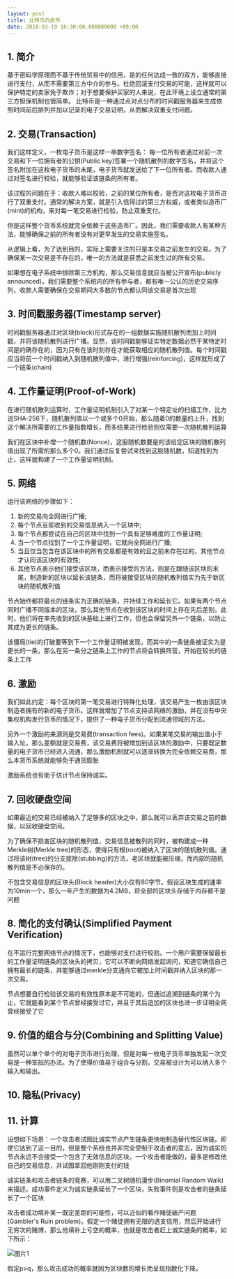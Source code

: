 ```yaml
---
layout: post
title: 比特币白皮书
date: 2018-03-19 16:30:00.000000000 +09:00
---
```


## 1. 简介
基于密码学原理而不基于传统贸易中的信用，是的任何达成一致的双方，能够直接进行支付，从而不需要第三方中介的参与。杜绝回滚支付交易的可能，这样就可以保护特定的卖家免于欺诈；对于想要保护买家的人来说，在此环境上设立通常的第三方担保机制也很简单。
比特币是一种通过点对点分布的时间戳服务器来生成依照时间前后排列并加以记录的电子交易证明，从而解决双重支付问题。


## 2. 交易(Transaction)
我们这样定义，一枚电子货币是这样一串数字签名：
每一位所有者通过对前一次交易和下一位拥有者的公钥(Public key)签署一个随机散列的数字签名，并将这个签名附加在这枚电子货币的末尾，电子货币就发送给了下一位所有者。而收款人通过对签名进行校验，就能够验证该链条的所有者。

该过程的问题在于：收款人难以校验，之前的某位所有者，是否对这枚电子货币进行了双重支付。通常的解决方案，就是引入信得过的第三方权威，或者类似造币厂(mint)的机构，来对每一笔交易进行检验，防止双重支付。

但是这样整个货币系统就完全依赖于这些造币厂。因此，我们需要收款人有某种方法，能够确保之前的所有者没有对更早发生的交易实施签名。

从逻辑上看，为了达到目的，实际上需要关注的只是本交易之前发生的交易。为了确保某一次交易是不存在的，唯一的方法就是获悉之前发生过的所有交易。

如果想在电子系统中排除第三方机构，那么交易信息就应当被公开宣布(publicly announced)。我们需要整个系统内的所有参与者，都有唯一公认的历史交易序列，收款人需要确保在交易期间大多数的节点都认同该交易是首次出现


## 3. 时间戳服务器(Timestamp server)
时间戳服务器通过对区块(block)形式存在的一组数据实施随机散列而加上时间戳，并将该随机散列进行广播。显然，该时间戳能够证实特定数据必然于某特定时间是的确存在的，因为只有在该时刻存在才能获取相应的随机散列值。每个时间戳应当将前一个时间戳纳入到随机散列值中，进行增强(reinforcing)，这样就形成了一个链条(chain)


## 4. 工作量证明(Proof-of-Work)
在进行随机散列运算时，工作量证明机制引入了对某一个特定址的扫描工作，比方说SHA-256下，随机散列值以一个或多个0开始，那么随着0的数量的上升，找到这个解决所需要的工作量指数增长，而多结果进行检验则仅需要一次随机散列运算

我们在区块中补增一个随机数(Nonce)，这股随机数要是的该给定区块的随机散列值出现了所需的那么多个0。我们通过反复尝试来找到这股随机数，知道找到为止，这样就构建了一个工作量证明机制。


## 5. 网络
运行该网络的步骤如下：
1. 新的交易向全网进行广播;
2. 每个节点豆浆收到的交易信息纳入一个区块中;
3. 每个节点都尝试在自己的区块中找到一个具有足够难度的工作量证明;
4. 当一个节点找到了一个工作量证明，它就向全网进行广播;
5. 当且仅当包含在该区块中的所有交易都是有效的且之前未存在过的，其他节点才认同该区块的有效性;
6. 其他节点表示他们接受该区块，而表示接受的方法，则是在跟随该区块的末尾，制造新的区块以延长该链条，而将被接受区块的随机散列值实为先于新区块的随机散列值

节点始终都将最长的链条实为正确的链条，并持续工作和延长它。如果有两个节点同时广播不同版本的区块，那么其他节点在收到该区块的时间上存在先后差别。此时，他们将在率先收到的区块基础上进行工作，但也会保留另外一个链条，以防止其成为更长的链条。

该僵局(tie)的打破要等到下一个工作量证明被发现，而其中的一条链条被证实为是更长的一条，那么在另一条分之链条上工作的节点将会转换阵营，开始在较长的链条上工作


## 6. 激励
我们如此约定：每个区块的第一笔交易进行特殊化处理，该交易产生一枚由该区块制造者拥有的新的电子货币。这样就增加了节点支持该网络的激励，并在没有中央集权机构发行货币的情况下，提供了一种电子货币分配到流通领域的方法。

另外一个激励的来源则是交易费(transaction fees)。如果某笔交易的输出值小于输入址，那么差额就是交易费，该交易费将被增加到该区块的激励中，只要既定数量的电子货币已经进入流通，那么激励机制就可以逐渐转换为完全依赖交易费，那么本货币系统就能够免于通货膨胀

激励系统也有助于估计节点保持诚实。


## 7. 回收硬盘空间
如果最近的交易已经被纳入了足够多的区块之中，那么就可以丢弃该交易之前的数据，以回收硬盘空间。

为了确保不损害区块的随机散列值，交易信息被散列的同时，被构建成一种Merkle树(Merkle tree)的形态，使得只有根(root)被纳入了区块的随机散列值。通过将该树(tree)的分支拔除(stubbing)的方法，老区块就能被压缩，而内部的随机散列值是不必保存的。

不包含交易信息的区块头(Block header)大小仅有80字节。假设区块生成的速率为10min一个，那么一年产生的数据为4.2MB，将全部的区块头存储于内存都不是问题


## 8. 简化的支付确认(Simplified Payment Verification)
在不运行完整网络节点的情况下，也能够对支付进行校验。一个用户需要保留最长的工作量证明链条的区块头的拷贝，它可以不断向网络发起询问，知道它确信自己拥有最长的链条，并能够通过merkle分支通向它被加上时间戳并纳入区块的那一次交易。

节点想要自行检验该交易的有效性原本是不可能的，但通过追溯到链条的某个为止，它就能看到某个节点曾经接受过它，并且于其后追加的区块也进一步证明全网曾经接受了它


## 9. 价值的组合与分(Combining and Splitting Value)
虽然可以单个单个的对电子货币进行处理，但是对每一枚电子货币单独发起一次交易是一种笨拙的办法。为了使得价值易于组合与分割，交易被设计为可以纳入多个输入和输出。


## 10. 隐私(Privacy)


## 11. 计算
设想如下场景：一个攻击者试图比诚实节点产生链条更快地制造替代性区块链。即使它达到了这一目的，但是整个系统也并非完全受制于攻击者的意志，因为诚实的节点永远不会接受一个包含了无效信息的区块。一个攻击者能做的，最多是修改他自己的交易信息，并试图拿回他刚刚支付的钱

诚实链条和攻击者链条的竞赛，可以用二叉树随机漫步(Binomial Random Walk)来描述。成功事件定义为诚实链条延长了一个区块，失败事件则是攻击者的链条延长了一个区块

攻击者成功填补某一既定差距的可能性，可以近似的看作赌徒破产问题(Gambler's Ruin problem)。假定一个赌徒拥有无限的透支信用，然后开始进行无穷次的赌博，那么他填补上亏空的概率，也就是攻击者赶上诚实链条的概率，如下所示：

![图片1](http://cdn.8btc.com/wp-content/uploads/2013/11/pq.png)

假定p>q，那么攻击成功的概率就因为区块数的增长而呈现指数化下降。